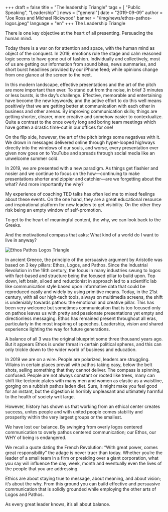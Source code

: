 +++
draft = false
title = "The leadership Triangle"
tags = [ "Public Speaking", "Leadership" ]
news = ["general"]
date = "2019-09-09"
author = "Joe Ross and Michael Rickwood"
banner = "/img/news/ethos-pathos-logos.jpeg"
language = "en"
+++
The Leadership Triangle 

There is one key objective at the heart of all presenting. Persuading the human mind. 

Today there is a war on for attention and space, with the human mind as object of the conquest. In 2019, emotions rule the stage and calm reasoned logic seems to have gone out of fashion. Individually and collectively, most of us are getting our information from sound bites, news summaries, and short burst headlines provided by our iPhone feed; while opinions change from one glance at the screen to the next.

In this modern landscape, effective presentations and the art of the pitch are more important than ever. To stand out from the noise, in brief 3 minutes or less bursts, is the day’s challenge. Effective, memorable and entertaining have become the new keywords; and the active effort to do this well means positively that we are getting better at communication with each other in business and other arenas. By improving communication skills; things are getting shorter, clearer, more creative and somehow easier to contextualize. Quite a contrast to the once overly long and boring team meetings which have gotten a drastic time-cut in our offices for one!

On the flip side, however, the art of the pitch brings some negatives with it. We drown in messages delivered online through hyper-looped highways directly into the windows of our souls, and worse, every presentation ever given now goes on to YouTube and spreads through social media like an unwelcome summer cold.  

In 2019, we are presented with a new paradigm. As things get flashier and nosier and we continue to focus on the how—continuing to make presentations shorter and zippier and catchier—are we forgetting about the what? And more importantly the why? 

My experience of coaching TED talks has often led me to mixed feelings about these events. On the one hand, they are a great educational resource and inspirational platform for new leaders to get visibility. On the other they risk being an empty window of self-promotion. 

To get to the heart of meaningful content, the why, we can look back to the Greeks.

And the motivational compass that asks: What kind of a world do I want to live in anyway? 

![Ethos Pathos Logos Triangle](/img/news/ethos-pathos-logos.jpeg)

In ancient Greece, the principle of the persuasive argument by Aristotle was based on 3 key pillars: Ethos, Logos, and Pathos. Since the Industrial Revolution in the 19th century, the focus in many industries swung to logos: with fact-based and structure being the focused pillar to build upon. Top down, left brain, siloed and reductionist in approach led to a scientific lab like communication style based upon informative data that could be reproduced easily and widely by using primitive means. Today, in the 21st century, with all our high-tech tools, always on multimedia screens, the shift is undeniably towards pathos: the emotional and creative pillar. This has been very welcome but sometimes communication that is too focused only on pathos leaves us with pretty and passionate presentations yet empty and directionless messaging. Ethos has remained present throughout all eras, particularly in the most inspiring of speeches. Leadership, vision and shared experience lighting the way for future generations. 

A balance of all 3 was the original blueprint some three thousand years ago. But it appears Ethos is under threat in certain political spheres, and this can only trickle down to the wider world of business and education.

In 2019 we are on a wire. People are polarized, leaders are struggling. Villains in certain places prevail with pathos taking easy, below the belt shots, selling something that they cannot deliver. The compass is spinning, confused. People are not always constant or rooted like trees, many can shift like tectonic plates with many men and women as elastic as a waistline, gorging on a rubbish pathos laden diet. Sure, it might make you feel good for an instant, but the digestion is horribly unpleasant and ultimately harmful to the health of society writ large. 

However, history has shown us that working from an ethical center creates success, unites people and with united people comes stability and prosperity within the very largest groups or the smallest. 

We have lost our balance. By swinging from overly logos centered communication to overly pathos centered communication; our Ethos, our WHY of being is endangered. 

We recall a quote dating the French Revolution: “With great power, comes great responsibility” the adage is never truer than today. Whether you’re the leader of a small team in a firm or presiding over a giant corporation, what you say will influence the day, week, month and eventually even the lives of the people that you are addressing. 

Ethics are about staying true to message, about meaning, and about vision; it’s about the why. From this ground you can build effective and persuasive communication that is solidly grounded while employing the other arts of Logos and Pathos. 

As every great leader knows, it’s all about balance. 
